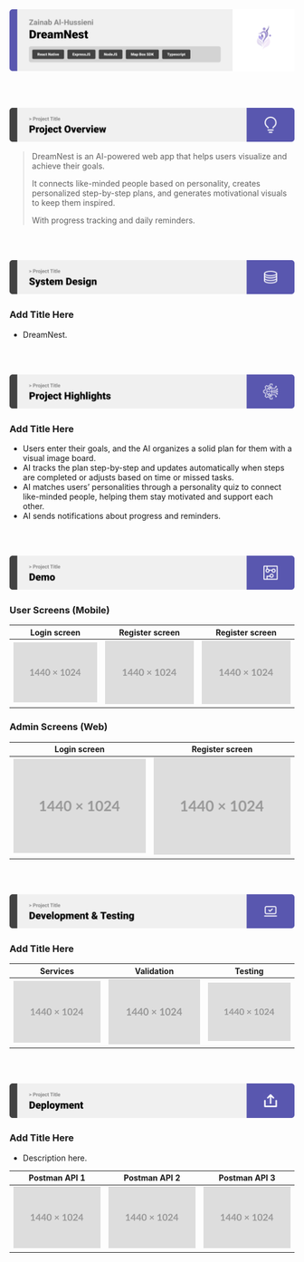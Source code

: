 <img src="./readme/title1.svg"/>

<br><br>

<!-- project overview -->
<img src="./readme/title2.svg"/>

> DreamNest is an AI-powered web app that helps users visualize and achieve their goals. 
>
> It connects like-minded people based on personality, creates personalized step-by-step plans, and generates motivational visuals to keep them inspired.
> 
> With progress tracking and daily reminders.

<br><br>

<!-- System Design -->
<img src="./readme/title3.svg"/>

### Add Title Here

- DreamNest.

<br><br>

<!-- Project Highlights -->
<img src="./readme/title4.svg"/>

### Add Title Here

- Users enter their goals, and the AI organizes a solid plan for them with a visual image board.
- AI tracks the plan step-by-step and updates automatically when steps are completed or adjusts based on time or missed tasks.
- AI matches users’ personalities through a personality quiz to connect like-minded people, helping them stay motivated and support each other.
- AI sends notifications about progress and reminders.

<br><br>

<!-- Demo -->
<img src="./readme/title5.svg"/>

### User Screens (Mobile)

| Login screen                            | Register screen                       | Register screen                       |
| --------------------------------------- | ------------------------------------- | ------------------------------------- |
| ![Landing](./readme/demo/1440x1024.png) | ![fsdaf](./readme/demo/1440x1024.png) | ![fsdaf](./readme/demo/1440x1024.png) |


### Admin Screens (Web)

| Login screen                            | Register screen                       |
| --------------------------------------- | ------------------------------------- |
| ![Landing](./readme/demo/1440x1024.png) | ![fsdaf](./readme/demo/1440x1024.png) |


<br><br>

<!-- Development & Testing -->
<img src="./readme/title6.svg"/>

### Add Title Here


| Services                            | Validation                       | Testing                        |
| --------------------------------------- | ------------------------------------- | ------------------------------------- |
| ![Landing](./readme/demo/1440x1024.png) | ![fsdaf](./readme/demo/1440x1024.png) | ![fsdaf](./readme/demo/1440x1024.png) |


<br><br>

<!-- Deployment -->
<img src="./readme/title7.svg"/>

### Add Title Here

- Description here.


| Postman API 1                            | Postman API 2                       | Postman API 3                        |
| --------------------------------------- | ------------------------------------- | ------------------------------------- |
| ![Landing](./readme/demo/1440x1024.png) | ![fsdaf](./readme/demo/1440x1024.png) | ![fsdaf](./readme/demo/1440x1024.png) |

<br><br>
